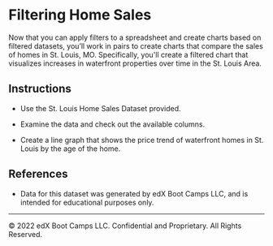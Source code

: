# Filtering Home Sales

Now that you can apply filters to a spreadsheet and create charts based on filtered datasets, you’ll work in pairs to create charts that compare the sales of homes in St. Louis, MO. Specifically, you'll create a filtered chart that visualizes increases in waterfront properties over time in the St. Louis Area.

## Instructions

* Use the St. Louis Home Sales Dataset provided.

* Examine the data and check out the available columns.

* Create a line graph that shows the price trend of waterfront homes in St. Louis by the age of the home.

## References

* Data for this dataset was generated by edX Boot Camps LLC, and is intended for educational purposes only.

- - -

© 2022 edX Boot Camps LLC. Confidential and Proprietary. All Rights Reserved.
